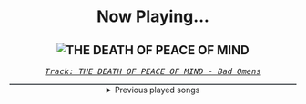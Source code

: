 <div align="center"> 
<h1>Now Playing...</h1>

![THE DEATH OF PEACE OF MIND](https://i.scdn.co/image/ab67616d00001e02e5f6f7ec99735d7b870f18ae)
--
_<samp><a href="https://open.spotify.com/track/6tRneEcItwpSxBtqgem5Dr">Track: THE DEATH OF PEACE OF MIND - Bad Omens</a></samp>_

<div style="border: 1px #4B5054 solid"></div>
<details>
  <summary>
    Previous played songs
  </summary>
  <table>
    <thead>
      <tr>
        <th>
          Artist
        </th>
        <th>
          Song
        </th>
        <th>
          Link
        </th>
      </tr>
    </thead>
    <tbody>
      <tr><td>Bad Omens</td><td>THE DEATH OF PEACE OF MIND</td><td><a href="https://open.spotify.com/track/6tRneEcItwpSxBtqgem5Dr">https://open.spotify.com/track/6tRneEcItwpSxBtqgem5Dr</a></td></tr><tr><td>Everyone Loves A Villain</td><td>Hell We Made</td><td><a href="https://open.spotify.com/track/0OLdZzrapANuExZyJSeby7">https://open.spotify.com/track/0OLdZzrapANuExZyJSeby7</a></td></tr><tr><td>Valiant Hearts</td><td>Elevated Being</td><td><a href="https://open.spotify.com/track/7jAIEEE9vLRVLCvniLB25Z">https://open.spotify.com/track/7jAIEEE9vLRVLCvniLB25Z</a></td></tr><tr><td>Savage Hands</td><td>Love No More</td><td><a href="https://open.spotify.com/track/3qAXH92Chxp4o5yVBcSPc3">https://open.spotify.com/track/3qAXH92Chxp4o5yVBcSPc3</a></td></tr><tr><td>Dayseeker</td><td>Crooked Soul (Reimagined)</td><td><a href="https://open.spotify.com/track/2RtMSPdjdvI8JJOpwyMii5">https://open.spotify.com/track/2RtMSPdjdvI8JJOpwyMii5</a></td></tr><tr><td>Colorblind</td><td>Motionless</td><td><a href="https://open.spotify.com/track/2tDAxN5dTsBxMmubf3oTwE">https://open.spotify.com/track/2tDAxN5dTsBxMmubf3oTwE</a></td></tr><tr><td>Everrest</td><td>Uncomfortably Numb</td><td><a href="https://open.spotify.com/track/2tQipNICPYzDle4gBXHJUx">https://open.spotify.com/track/2tQipNICPYzDle4gBXHJUx</a></td></tr><tr><td>Versus Me</td><td>Down</td><td><a href="https://open.spotify.com/track/08BIaNWJMOQLrK5mSje5kY">https://open.spotify.com/track/08BIaNWJMOQLrK5mSje5kY</a></td></tr><tr><td>Imminence</td><td>Chasing Shadows</td><td><a href="https://open.spotify.com/track/4KdL0ty9bm7NKjy8hB0Zcf">https://open.spotify.com/track/4KdL0ty9bm7NKjy8hB0Zcf</a></td></tr><tr><td>Caskets</td><td>Drowned in Emotion</td><td><a href="https://open.spotify.com/track/5nxcR7W60CU3cvmGX1jBzQ">https://open.spotify.com/track/5nxcR7W60CU3cvmGX1jBzQ</a></td></tr><tr><td>VRSTY</td><td>Neon</td><td><a href="https://open.spotify.com/track/4Jp96w3u7nkzvZA2l0Erde">https://open.spotify.com/track/4Jp96w3u7nkzvZA2l0Erde</a></td></tr><tr><td>Citizen Soldier</td><td>Just Be Happy</td><td><a href="https://open.spotify.com/track/1BiVdkAwXDxEpyB5B95o3I">https://open.spotify.com/track/1BiVdkAwXDxEpyB5B95o3I</a></td></tr><tr><td>Galleons</td><td>Dungeon Dweller</td><td><a href="https://open.spotify.com/track/1xLONgkpP2dUCST67uJZic">https://open.spotify.com/track/1xLONgkpP2dUCST67uJZic</a></td></tr><tr><td>Galleons</td><td>Dungeon Dweller</td><td><a href="https://open.spotify.com/track/1xLONgkpP2dUCST67uJZic">https://open.spotify.com/track/1xLONgkpP2dUCST67uJZic</a></td></tr><tr><td>Galleons</td><td>Dungeon Dweller</td><td><a href="https://open.spotify.com/track/1xLONgkpP2dUCST67uJZic">https://open.spotify.com/track/1xLONgkpP2dUCST67uJZic</a></td></tr><tr><td>Of Virtue</td><td>Hypocrite</td><td><a href="https://open.spotify.com/track/5eGhUXMjimjwEa5uA1BXv3">https://open.spotify.com/track/5eGhUXMjimjwEa5uA1BXv3</a></td></tr><tr><td>Erdling</td><td>Blizzard</td><td><a href="https://open.spotify.com/track/2n0lbf90sDwDXqLiZP1j2j">https://open.spotify.com/track/2n0lbf90sDwDXqLiZP1j2j</a></td></tr><tr><td>Motionless In White</td><td>Cyberhex</td><td><a href="https://open.spotify.com/track/1uTJHf4xqGvrFwo6yLZpnC">https://open.spotify.com/track/1uTJHf4xqGvrFwo6yLZpnC</a></td></tr><tr><td>Motionless In White</td><td>BFBTG: Corpse Nation</td><td><a href="https://open.spotify.com/track/6LTjPm14P1QZ2KzCRD1dl9">https://open.spotify.com/track/6LTjPm14P1QZ2KzCRD1dl9</a></td></tr><tr><td>Born Of Osiris</td><td>Torchbearer</td><td><a href="https://open.spotify.com/track/23W4G1vOcaNEMvOzXZIepC">https://open.spotify.com/track/23W4G1vOcaNEMvOzXZIepC</a></td></tr>
    </tbody>
  </table>
</details>

</div>
